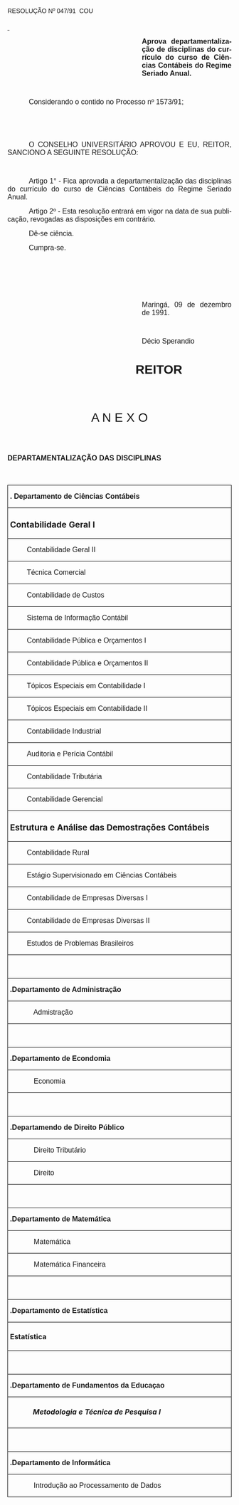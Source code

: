 <body lang=PT-BR style='tab-interval:36.0pt'>

<div class=Section1>

<p class=MsoTitle><span style='font-family:Arial;mso-bidi-font-family:"Times New Roman"'>RESOLUÇÃO
Nº 047/91  COU<o:p></o:p></span></p>

<p class=MsoNormal style='text-align:justify'><b><u><span style='font-size:
12.0pt;mso-bidi-font-size:10.0pt;font-family:Arial;mso-bidi-font-family:"Times New Roman"'><![if !supportEmptyParas]>&nbsp;<![endif]><o:p></o:p></span></u></b></p>

<p class=MsoNormal style='margin-left:8.0cm;text-align:justify'><b><span
style='font-size:12.0pt;mso-bidi-font-size:10.0pt;font-family:Arial;mso-bidi-font-family:
"Times New Roman"'>Aprova departamentalização de disciplinas do currículo do
curso de Ciências Contábeis do Regime Seriado Anual. <o:p></o:p></span></b></p>

<p class=MsoNormal style='margin-left:8.0cm;text-align:justify'><b><span
style='font-size:12.0pt;mso-bidi-font-size:10.0pt;font-family:Arial;mso-bidi-font-family:
"Times New Roman"'><![if !supportEmptyParas]>&nbsp;<![endif]><o:p></o:p></span></b></p>

<p class=MsoNormal style='text-align:justify;text-indent:36.0pt'><span
style='font-size:12.0pt;mso-bidi-font-size:10.0pt;font-family:Arial;mso-bidi-font-family:
"Times New Roman"'>Considerando o contido no Processo nº 1573/91;<o:p></o:p></span></p>

<p class=MsoNormal style='text-align:justify'><span style='font-size:12.0pt;
mso-bidi-font-size:10.0pt;font-family:Arial;mso-bidi-font-family:"Times New Roman"'><![if !supportEmptyParas]>&nbsp;<![endif]><o:p></o:p></span></p>

<p class=MsoNormal style='text-align:justify;text-indent:36.0pt'><span
style='font-size:12.0pt;mso-bidi-font-size:10.0pt;font-family:Arial;mso-bidi-font-family:
"Times New Roman"'><![if !supportEmptyParas]>&nbsp;<![endif]><o:p></o:p></span></p>

<p class=MsoNormal style='text-align:justify;text-indent:36.0pt'><span
style='font-size:12.0pt;mso-bidi-font-size:10.0pt;font-family:Arial;mso-bidi-font-family:
"Times New Roman"'>O CONSELHO UNIVERSITÁRIO APROVOU E EU, REITOR, SANCIONO A
SEGUINTE RESOLUÇÃO:<o:p></o:p></span></p>

<p class=MsoNormal style='text-align:justify'><span style='font-size:12.0pt;
mso-bidi-font-size:10.0pt;font-family:Arial;mso-bidi-font-family:"Times New Roman"'><![if !supportEmptyParas]>&nbsp;<![endif]><o:p></o:p></span></p>

<p class=MsoNormal style='text-align:justify;text-indent:36.0pt'><span
style='font-size:12.0pt;mso-bidi-font-size:10.0pt;font-family:Arial;mso-bidi-font-family:
"Times New Roman"'>Artigo 1° - Fica aprovada a departamentaliza­ção das
disciplinas do currículo do curso de Ciências Con­tábeis do Regime Seriado
Anual.<o:p></o:p></span></p>

<p class=MsoNormal style='text-align:justify;text-indent:36.0pt'><span
style='font-size:12.0pt;mso-bidi-font-size:10.0pt;font-family:Arial;mso-bidi-font-family:
"Times New Roman"'>Artigo 2º - Esta resolução entrará em vigor na data de sua
publicação, revogadas as disposições em contrário.<o:p></o:p></span></p>

<p class=MsoNormal style='text-align:justify;text-indent:36.0pt'><span
style='font-size:12.0pt;mso-bidi-font-size:10.0pt;font-family:Arial;mso-bidi-font-family:
"Times New Roman"'>Dê-se ciência.<o:p></o:p></span></p>

<p class=MsoNormal style='text-align:justify;text-indent:36.0pt'><span
style='font-size:12.0pt;mso-bidi-font-size:10.0pt;font-family:Arial;mso-bidi-font-family:
"Times New Roman"'>Cumpra-se.<o:p></o:p></span></p>

<p class=MsoNormal style='text-align:justify'><span style='font-size:12.0pt;
mso-bidi-font-size:10.0pt;font-family:Arial;mso-bidi-font-family:"Times New Roman"'><![if !supportEmptyParas]>&nbsp;<![endif]><o:p></o:p></span></p>

<p class=MsoNormal style='text-align:justify'><span style='font-size:12.0pt;
mso-bidi-font-size:10.0pt;font-family:Arial;mso-bidi-font-family:"Times New Roman"'><![if !supportEmptyParas]>&nbsp;<![endif]><o:p></o:p></span></p>

<p class=MsoNormal style='text-align:justify'><span style='font-size:12.0pt;
mso-bidi-font-size:10.0pt;font-family:Arial;mso-bidi-font-family:"Times New Roman"'><![if !supportEmptyParas]>&nbsp;<![endif]><o:p></o:p></span></p>

<p class=MsoNormal style='margin-left:8.0cm;text-align:justify'><span
style='font-size:12.0pt;mso-bidi-font-size:10.0pt;font-family:Arial;mso-bidi-font-family:
"Times New Roman"'>Maringá, 09 de dezembro de 1991.<o:p></o:p></span></p>

<p class=MsoNormal style='margin-left:8.0cm;text-align:justify'><span
style='font-size:12.0pt;mso-bidi-font-size:10.0pt;font-family:Arial;mso-bidi-font-family:
"Times New Roman"'><![if !supportEmptyParas]>&nbsp;<![endif]><o:p></o:p></span></p>

<p class=MsoNormal style='margin-left:8.0cm;text-align:justify'><span
style='font-size:12.0pt;mso-bidi-font-size:10.0pt;font-family:Arial;mso-bidi-font-family:
"Times New Roman"'>Décio Sperandio<o:p></o:p></span></p>

<h1 style='margin-left:216.0pt;text-align:justify'><span style='font-family:
Arial;mso-bidi-font-family:"Times New Roman"'>REITOR<o:p></o:p></span></h1>

<b><span style='font-size:12.0pt;mso-bidi-font-size:10.0pt;font-family:Arial;
mso-fareast-font-family:"Times New Roman";mso-bidi-font-family:"Times New Roman";
color:black;mso-ansi-language:PT-BR;mso-fareast-language:PT-BR;mso-bidi-language:
AR-SA'><br clear=all style='page-break-before:always'>
</span></b>

<h1 align=center style='text-align:center;text-indent:0cm'><span
style='font-family:Arial;font-weight:normal'>A N E X O <o:p></o:p></span></h1>

<p class=MsoNormal><span style='font-size:12.0pt;mso-bidi-font-size:10.0pt;
font-family:Arial'><![if !supportEmptyParas]>&nbsp;<![endif]><o:p></o:p></span></p>

<h2><span style='font-size:12.0pt;mso-bidi-font-size:10.0pt;font-family:Arial'>DEPARTAMENTALIZAÇÃO
DAS DISCIPLINAS</span></h2>

<p class=MsoNormal align=center style='text-align:center'><b><![if !supportEmptyParas]>&nbsp;<![endif]><o:p></o:p></b></p>

<table border=1 cellspacing=0 cellpadding=0 style='border-collapse:collapse;
 border:none;mso-border-alt:solid windowtext .5pt;mso-padding-alt:0cm 3.5pt 0cm 3.5pt'>
 <tr>
  <td width=585 valign=top style='width:439.0pt;border:solid windowtext .5pt;
  padding:0cm 3.5pt 0cm 3.5pt'>
  <p class=MsoNormal><b><span style='font-size:12.0pt;mso-bidi-font-size:10.0pt;
  font-family:Arial'>. Departamento de Ciências Contábeis<o:p></o:p></span></b></p>
  </td>
 </tr>
 <tr>
  <td width=585 valign=top style='width:439.0pt;border:solid windowtext .5pt;
  border-top:none;mso-border-top-alt:solid windowtext .5pt;padding:0cm 3.5pt 0cm 3.5pt'>
  <h3>Contabilidade Geral I</h3>
  </td>
 </tr>
 <tr>
  <td width=585 valign=top style='width:439.0pt;border:solid windowtext .5pt;
  border-top:none;mso-border-top-alt:solid windowtext .5pt;padding:0cm 3.5pt 0cm 3.5pt'>
  <p class=MsoNormal style='margin-left:1.0cm'><span style='font-size:12.0pt;
  mso-bidi-font-size:10.0pt;font-family:Arial'>Contabilidade Geral II<o:p></o:p></span></p>
  </td>
 </tr>
 <tr>
  <td width=585 valign=top style='width:439.0pt;border:solid windowtext .5pt;
  border-top:none;mso-border-top-alt:solid windowtext .5pt;padding:0cm 3.5pt 0cm 3.5pt'>
  <p class=MsoNormal style='margin-left:1.0cm'><span style='font-size:12.0pt;
  mso-bidi-font-size:10.0pt;font-family:Arial'>Técnica Comercial<o:p></o:p></span></p>
  </td>
 </tr>
 <tr>
  <td width=585 valign=top style='width:439.0pt;border:solid windowtext .5pt;
  border-top:none;mso-border-top-alt:solid windowtext .5pt;padding:0cm 3.5pt 0cm 3.5pt'>
  <p class=MsoNormal style='margin-left:1.0cm'><span style='font-size:12.0pt;
  mso-bidi-font-size:10.0pt;font-family:Arial'>Contabilidade de Custos<o:p></o:p></span></p>
  </td>
 </tr>
 <tr>
  <td width=585 valign=top style='width:439.0pt;border:solid windowtext .5pt;
  border-top:none;mso-border-top-alt:solid windowtext .5pt;padding:0cm 3.5pt 0cm 3.5pt'>
  <p class=MsoNormal style='margin-left:1.0cm'><span style='font-size:12.0pt;
  mso-bidi-font-size:10.0pt;font-family:Arial'>Sistema de Informação Contábil<o:p></o:p></span></p>
  </td>
 </tr>
 <tr>
  <td width=585 valign=top style='width:439.0pt;border:solid windowtext .5pt;
  border-top:none;mso-border-top-alt:solid windowtext .5pt;padding:0cm 3.5pt 0cm 3.5pt'>
  <p class=MsoNormal style='margin-left:1.0cm'><span style='font-size:12.0pt;
  mso-bidi-font-size:10.0pt;font-family:Arial'>Contabilidade Pública e
  Orçamentos I<o:p></o:p></span></p>
  </td>
 </tr>
 <tr>
  <td width=585 valign=top style='width:439.0pt;border:solid windowtext .5pt;
  border-top:none;mso-border-top-alt:solid windowtext .5pt;padding:0cm 3.5pt 0cm 3.5pt'>
  <p class=MsoNormal style='margin-left:1.0cm'><span style='font-size:12.0pt;
  mso-bidi-font-size:10.0pt;font-family:Arial'>Contabilidade Pública e
  Orçamentos II<o:p></o:p></span></p>
  </td>
 </tr>
 <tr>
  <td width=585 valign=top style='width:439.0pt;border:solid windowtext .5pt;
  border-top:none;mso-border-top-alt:solid windowtext .5pt;padding:0cm 3.5pt 0cm 3.5pt'>
  <p class=MsoNormal style='margin-left:1.0cm'><span style='font-size:12.0pt;
  mso-bidi-font-size:10.0pt;font-family:Arial'>Tópicos Especiais em
  Contabilidade I<o:p></o:p></span></p>
  </td>
 </tr>
 <tr>
  <td width=585 valign=top style='width:439.0pt;border:solid windowtext .5pt;
  border-top:none;mso-border-top-alt:solid windowtext .5pt;padding:0cm 3.5pt 0cm 3.5pt'>
  <p class=MsoNormal style='margin-left:1.0cm'><span style='font-size:12.0pt;
  mso-bidi-font-size:10.0pt;font-family:Arial'>Tópicos Especiais em
  Contabilidade II<o:p></o:p></span></p>
  </td>
 </tr>
 <tr>
  <td width=585 valign=top style='width:439.0pt;border:solid windowtext .5pt;
  border-top:none;mso-border-top-alt:solid windowtext .5pt;padding:0cm 3.5pt 0cm 3.5pt'>
  <p class=MsoNormal style='margin-left:1.0cm'><span style='font-size:12.0pt;
  mso-bidi-font-size:10.0pt;font-family:Arial'>Contabilidade Industrial<o:p></o:p></span></p>
  </td>
 </tr>
 <tr>
  <td width=585 valign=top style='width:439.0pt;border:solid windowtext .5pt;
  border-top:none;mso-border-top-alt:solid windowtext .5pt;padding:0cm 3.5pt 0cm 3.5pt'>
  <p class=MsoNormal style='margin-left:1.0cm'><span style='font-size:12.0pt;
  mso-bidi-font-size:10.0pt;font-family:Arial'>Auditoria e Perícia Contábil<o:p></o:p></span></p>
  </td>
 </tr>
 <tr>
  <td width=585 valign=top style='width:439.0pt;border:solid windowtext .5pt;
  border-top:none;mso-border-top-alt:solid windowtext .5pt;padding:0cm 3.5pt 0cm 3.5pt'>
  <p class=MsoNormal style='margin-left:1.0cm'><span style='font-size:12.0pt;
  mso-bidi-font-size:10.0pt;font-family:Arial'>Contabilidade Tributária<o:p></o:p></span></p>
  </td>
 </tr>
 <tr>
  <td width=585 valign=top style='width:439.0pt;border:solid windowtext .5pt;
  border-top:none;mso-border-top-alt:solid windowtext .5pt;padding:0cm 3.5pt 0cm 3.5pt'>
  <p class=MsoNormal style='margin-left:1.0cm'><span style='font-size:12.0pt;
  mso-bidi-font-size:10.0pt;font-family:Arial'>Contabilidade Gerencial<o:p></o:p></span></p>
  </td>
 </tr>
 <tr>
  <td width=585 valign=top style='width:439.0pt;border:solid windowtext .5pt;
  border-top:none;mso-border-top-alt:solid windowtext .5pt;padding:0cm 3.5pt 0cm 3.5pt'>
  <h3>Estrutura e Análise das Demostrações Contábeis</h3>
  </td>
 </tr>
 <tr>
  <td width=585 valign=top style='width:439.0pt;border:solid windowtext .5pt;
  border-top:none;mso-border-top-alt:solid windowtext .5pt;padding:0cm 3.5pt 0cm 3.5pt'>
  <p class=MsoNormal style='margin-left:1.0cm'><span style='font-size:12.0pt;
  mso-bidi-font-size:10.0pt;font-family:Arial'>Contabilidade Rural<o:p></o:p></span></p>
  </td>
 </tr>
 <tr>
  <td width=585 valign=top style='width:439.0pt;border:solid windowtext .5pt;
  border-top:none;mso-border-top-alt:solid windowtext .5pt;padding:0cm 3.5pt 0cm 3.5pt'>
  <p class=MsoNormal style='margin-left:1.0cm'><span style='font-size:12.0pt;
  mso-bidi-font-size:10.0pt;font-family:Arial'>Estágio Supervisionado em
  Ciências Contábeis<o:p></o:p></span></p>
  </td>
 </tr>
 <tr>
  <td width=585 valign=top style='width:439.0pt;border:solid windowtext .5pt;
  border-top:none;mso-border-top-alt:solid windowtext .5pt;padding:0cm 3.5pt 0cm 3.5pt'>
  <p class=MsoNormal style='margin-left:1.0cm'><span style='font-size:12.0pt;
  mso-bidi-font-size:10.0pt;font-family:Arial'>Contabilidade de Empresas
  Diversas I <o:p></o:p></span></p>
  </td>
 </tr>
 <tr>
  <td width=585 valign=top style='width:439.0pt;border:solid windowtext .5pt;
  border-top:none;mso-border-top-alt:solid windowtext .5pt;padding:0cm 3.5pt 0cm 3.5pt'>
  <p class=MsoNormal style='margin-left:1.0cm'><span style='font-size:12.0pt;
  mso-bidi-font-size:10.0pt;font-family:Arial'>Contabilidade de Empresas
  Diversas II<o:p></o:p></span></p>
  </td>
 </tr>
 <tr>
  <td width=585 valign=top style='width:439.0pt;border:solid windowtext .5pt;
  border-top:none;mso-border-top-alt:solid windowtext .5pt;padding:0cm 3.5pt 0cm 3.5pt'>
  <p class=MsoNormal style='margin-left:1.0cm'><span style='font-size:12.0pt;
  mso-bidi-font-size:10.0pt;font-family:Arial'>Estudos de Problemas Brasileiros<o:p></o:p></span></p>
  </td>
 </tr>
 <tr>
  <td width=585 valign=top style='width:439.0pt;border:solid windowtext .5pt;
  border-top:none;mso-border-top-alt:solid windowtext .5pt;padding:0cm 3.5pt 0cm 3.5pt'>
  <p class=MsoNormal style='margin-left:1.0cm'><![if !supportEmptyParas]>&nbsp;<![endif]><span
  style='font-size:12.0pt;mso-bidi-font-size:10.0pt;font-family:Arial'><o:p></o:p></span></p>
  </td>
 </tr>
 <tr>
  <td width=585 valign=top style='width:439.0pt;border:solid windowtext .5pt;
  border-top:none;mso-border-top-alt:solid windowtext .5pt;padding:0cm 3.5pt 0cm 3.5pt'>
  <p class=MsoNormal><b><span style='font-size:12.0pt;mso-bidi-font-size:10.0pt;
  font-family:Arial'>.Departamento de Administração<o:p></o:p></span></b></p>
  </td>
 </tr>
 <tr>
  <td width=585 valign=top style='width:439.0pt;border:solid windowtext .5pt;
  border-top:none;mso-border-top-alt:solid windowtext .5pt;padding:0cm 3.5pt 0cm 3.5pt'>
  <p class=MsoNormal><span style='font-size:12.0pt;mso-bidi-font-size:10.0pt;
  font-family:Arial'><span style='mso-tab-count:1'>            </span>Admistração<o:p></o:p></span></p>
  </td>
 </tr>
 <tr>
  <td width=585 valign=top style='width:439.0pt;border:solid windowtext .5pt;
  border-top:none;mso-border-top-alt:solid windowtext .5pt;padding:0cm 3.5pt 0cm 3.5pt'>
  <p class=MsoNormal><![if !supportEmptyParas]>&nbsp;<![endif]><span
  style='font-size:12.0pt;mso-bidi-font-size:10.0pt;font-family:Arial'><o:p></o:p></span></p>
  </td>
 </tr>
 <tr>
  <td width=585 valign=top style='width:439.0pt;border:solid windowtext .5pt;
  border-top:none;mso-border-top-alt:solid windowtext .5pt;padding:0cm 3.5pt 0cm 3.5pt'>
  <p class=MsoNormal><b><span style='font-size:12.0pt;mso-bidi-font-size:10.0pt;
  font-family:Arial'>.Departamento de Econdomia<o:p></o:p></span></b></p>
  </td>
 </tr>
 <tr>
  <td width=585 valign=top style='width:439.0pt;border:solid windowtext .5pt;
  border-top:none;mso-border-top-alt:solid windowtext .5pt;padding:0cm 3.5pt 0cm 3.5pt'>
  <p class=MsoNormal><span style='font-size:12.0pt;mso-bidi-font-size:10.0pt;
  font-family:Arial'><span style='mso-tab-count:1'>            </span>Economia<o:p></o:p></span></p>
  </td>
 </tr>
 <tr>
  <td width=585 valign=top style='width:439.0pt;border:solid windowtext .5pt;
  border-top:none;mso-border-top-alt:solid windowtext .5pt;padding:0cm 3.5pt 0cm 3.5pt'>
  <p class=MsoNormal><![if !supportEmptyParas]>&nbsp;<![endif]><span
  style='font-size:12.0pt;mso-bidi-font-size:10.0pt;font-family:Arial'><o:p></o:p></span></p>
  </td>
 </tr>
 <tr>
  <td width=585 valign=top style='width:439.0pt;border:solid windowtext .5pt;
  border-top:none;mso-border-top-alt:solid windowtext .5pt;padding:0cm 3.5pt 0cm 3.5pt'>
  <p class=MsoNormal><b><span style='font-size:12.0pt;mso-bidi-font-size:10.0pt;
  font-family:Arial'>.Departamendo de Direito Público<o:p></o:p></span></b></p>
  </td>
 </tr>
 <tr>
  <td width=585 valign=top style='width:439.0pt;border:solid windowtext .5pt;
  border-top:none;mso-border-top-alt:solid windowtext .5pt;padding:0cm 3.5pt 0cm 3.5pt'>
  <p class=MsoNormal><b><span style='font-size:12.0pt;mso-bidi-font-size:10.0pt;
  font-family:Arial'><span style='mso-tab-count:1'>            </span></span></b><span
  style='font-size:12.0pt;mso-bidi-font-size:10.0pt;font-family:Arial'>Direito
  Tributário<o:p></o:p></span></p>
  </td>
 </tr>
 <tr>
  <td width=585 valign=top style='width:439.0pt;border:solid windowtext .5pt;
  border-top:none;mso-border-top-alt:solid windowtext .5pt;padding:0cm 3.5pt 0cm 3.5pt'>
  <p class=MsoNormal><b><span style='font-size:12.0pt;mso-bidi-font-size:10.0pt;
  font-family:Arial'><span style='mso-tab-count:1'>            </span></span></b><span
  style='font-size:12.0pt;mso-bidi-font-size:10.0pt;font-family:Arial'>Direito<o:p></o:p></span></p>
  </td>
 </tr>
 <tr>
  <td width=585 valign=top style='width:439.0pt;border:solid windowtext .5pt;
  border-top:none;mso-border-top-alt:solid windowtext .5pt;padding:0cm 3.5pt 0cm 3.5pt'>
  <p class=MsoNormal><![if !supportEmptyParas]>&nbsp;<![endif]><b><span
  style='font-size:12.0pt;mso-bidi-font-size:10.0pt;font-family:Arial'><o:p></o:p></span></b></p>
  </td>
 </tr>
 <tr>
  <td width=585 valign=top style='width:439.0pt;border:solid windowtext .5pt;
  border-top:none;mso-border-top-alt:solid windowtext .5pt;padding:0cm 3.5pt 0cm 3.5pt'>
  <p class=MsoNormal><b><span style='font-size:12.0pt;mso-bidi-font-size:10.0pt;
  font-family:Arial'>.Departamento de Matemática<o:p></o:p></span></b></p>
  </td>
 </tr>
 <tr>
  <td width=585 valign=top style='width:439.0pt;border:solid windowtext .5pt;
  border-top:none;mso-border-top-alt:solid windowtext .5pt;padding:0cm 3.5pt 0cm 3.5pt'>
  <p class=MsoNormal><span style='font-size:12.0pt;mso-bidi-font-size:10.0pt;
  font-family:Arial'><span style='mso-tab-count:1'>            </span>Matemática<o:p></o:p></span></p>
  </td>
 </tr>
 <tr>
  <td width=585 valign=top style='width:439.0pt;border:solid windowtext .5pt;
  border-top:none;mso-border-top-alt:solid windowtext .5pt;padding:0cm 3.5pt 0cm 3.5pt'>
  <p class=MsoNormal><span style='font-size:12.0pt;mso-bidi-font-size:10.0pt;
  font-family:Arial'><span style='mso-tab-count:1'>            </span>Matemática
  Financeira<o:p></o:p></span></p>
  </td>
 </tr>
 <tr>
  <td width=585 valign=top style='width:439.0pt;border:solid windowtext .5pt;
  border-top:none;mso-border-top-alt:solid windowtext .5pt;padding:0cm 3.5pt 0cm 3.5pt'>
  <p class=MsoNormal><![if !supportEmptyParas]>&nbsp;<![endif]><span
  style='font-size:12.0pt;mso-bidi-font-size:10.0pt;font-family:Arial'><o:p></o:p></span></p>
  </td>
 </tr>
 <tr>
  <td width=585 valign=top style='width:439.0pt;border:solid windowtext .5pt;
  border-top:none;mso-border-top-alt:solid windowtext .5pt;padding:0cm 3.5pt 0cm 3.5pt'>
  <p class=MsoNormal><b><span style='font-size:12.0pt;mso-bidi-font-size:10.0pt;
  font-family:Arial'>.Departamento de Estatística<o:p></o:p></span></b></p>
  </td>
 </tr>
 <tr>
  <td width=585 valign=top style='width:439.0pt;border:solid windowtext .5pt;
  border-top:none;mso-border-top-alt:solid windowtext .5pt;padding:0cm 3.5pt 0cm 3.5pt'>
  <h4>Estatística</h4>
  </td>
 </tr>
 <tr>
  <td width=585 valign=top style='width:439.0pt;border:solid windowtext .5pt;
  border-top:none;mso-border-top-alt:solid windowtext .5pt;padding:0cm 3.5pt 0cm 3.5pt'>
  <p class=MsoNormal style='margin-left:36.0pt'><![if !supportEmptyParas]>&nbsp;<![endif]><span
  style='font-size:12.0pt;mso-bidi-font-size:10.0pt;font-family:Arial'><o:p></o:p></span></p>
  </td>
 </tr>
 <tr>
  <td width=585 valign=top style='width:439.0pt;border:solid windowtext .5pt;
  border-top:none;mso-border-top-alt:solid windowtext .5pt;padding:0cm 3.5pt 0cm 3.5pt'>
  <p class=MsoNormal><b><span style='font-size:12.0pt;mso-bidi-font-size:10.0pt;
  font-family:Arial'>.Departamento de Fundamentos da Educaçao<o:p></o:p></span></b></p>
  </td>
 </tr>
 <tr>
  <td width=585 valign=top style='width:439.0pt;border:solid windowtext .5pt;
  border-top:none;mso-border-top-alt:solid windowtext .5pt;padding:0cm 3.5pt 0cm 3.5pt'>
  <h5><span style='mso-tab-count:1'>            </span>Metodologia e Técnica de
  Pesquisa I</h5>
  </td>
 </tr>
 <tr>
  <td width=585 valign=top style='width:439.0pt;border:solid windowtext .5pt;
  border-top:none;mso-border-top-alt:solid windowtext .5pt;padding:0cm 3.5pt 0cm 3.5pt'>
  <p class=MsoNormal><![if !supportEmptyParas]>&nbsp;<![endif]><span
  style='font-size:12.0pt;mso-bidi-font-size:10.0pt;font-family:Arial'><o:p></o:p></span></p>
  </td>
 </tr>
 <tr>
  <td width=585 valign=top style='width:439.0pt;border:solid windowtext .5pt;
  border-top:none;mso-border-top-alt:solid windowtext .5pt;padding:0cm 3.5pt 0cm 3.5pt'>
  <p class=MsoNormal><b><span style='font-size:12.0pt;mso-bidi-font-size:10.0pt;
  font-family:Arial'>.Departamento de Informática<o:p></o:p></span></b></p>
  </td>
 </tr>
 <tr>
  <td width=585 valign=top style='width:439.0pt;border:solid windowtext .5pt;
  border-top:none;mso-border-top-alt:solid windowtext .5pt;padding:0cm 3.5pt 0cm 3.5pt'>
  <p class=MsoNormal><span style='font-size:12.0pt;mso-bidi-font-size:10.0pt;
  font-family:Arial'><span style='mso-tab-count:1'>            </span>Introdução
  ao Processamento de Dados<o:p></o:p></span></p>
  </td>
 </tr>
</table>

<p class=MsoNormal><b><![if !supportEmptyParas]>&nbsp;<![endif]><o:p></o:p></b></p>

</div>

</body>
